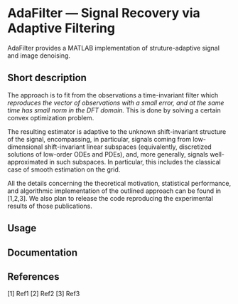# AdaFilter — Signal Recovery via Adaptive Filtering

AdaFilter provides a MATLAB implementation of struture-adaptive signal and image denoising.

## Short description

The approach is to fit from the observations a time-invariant filter which *reproduces the vector of observations with a small error, and at the same time has small norm in the DFT domain.* This is done by solving a certain convex optimization problem.

The resulting estimator is adaptive to the unknown shift-invariant structure of the signal, encompassing, in particular, signals 
coming from low-dimensional shift-invariant linear subspaces (equivalently, discretized solutions of low-order ODEs and PDEs), and, more generally, signals well-approximated in such subspaces. In  particular, this includes the classical case of smooth estimation on the grid.

All the details concerning the theoretical motivation, statistical performance, and algorithmic implementation of the outlined approach can be found in [1,2,3]. We also plan to release the code reproducing the experimental results of those publications.

## Usage

## Documentation

## References

[1] Ref1
[2] Ref2
[3] Ref3
